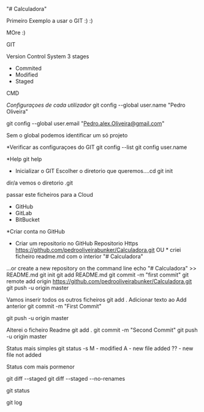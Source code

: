 "# Calculadora" 

Primeiro Exemplo a usar o GIT :) :)

MOre :)


GIT

Version Control System
3 stages
- Commited
- Modified
- Staged

CMD

*Configuraçoes de cada utilizador*
git config --global user.name "Pedro Oliveira"

git config --global user.email "Pedro.alex.Oliveira@gmail.com"

Sem o global podemos identificar um só projeto

*Verificar as configuraçoes do GIT
git config --list
git config user.name

*Help
git help

* Inicializar o GIT
Escolher o diretorio que queremos....cd
git init

dir/a vemos o diretorio .git

passar este ficheiros para a Cloud
- GitHub
- GitLab
- BitBucket

*Criar conta no GitHub

* Criar um repositorio no GitHub
Repositorio Https
https://github.com/pedrooliveirabunker/Calculadora.git
OU * criei ficheiro readme.md com o interior "# Calculadora"

…or create a new repository on the command line
echo "# Calculadora" >> README.md
git init
git add README.md
git commit -m "first commit"
git remote add origin https://github.com/pedrooliveirabunker/Calculadora.git
git push -u origin master

Vamos inserir todos os outros ficheiros
git add .
Adicionar texto ao Add anterior
git commit -m "First Commit"

git push -u origin master


Alterei o ficheiro Readme
git add .
git commit -m "Second Commit"
git push -u origin master

Status mais simples
git status -s
M - modified
A - new file added
?? - new file not added


Status com mais pormenor

git diff --staged
git diff --staged --no-renames



git status

git log
